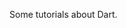 <!-- ---
title: Dart
type: docs
menu:
  main:
    identifier: dart
    weight: 8
    params:
      icon:
        vendor: simple-icons
        name: dart
nav_icon:
   vendor: simple-icons
   name: dart
--- -->

Some tutorials about Dart.
